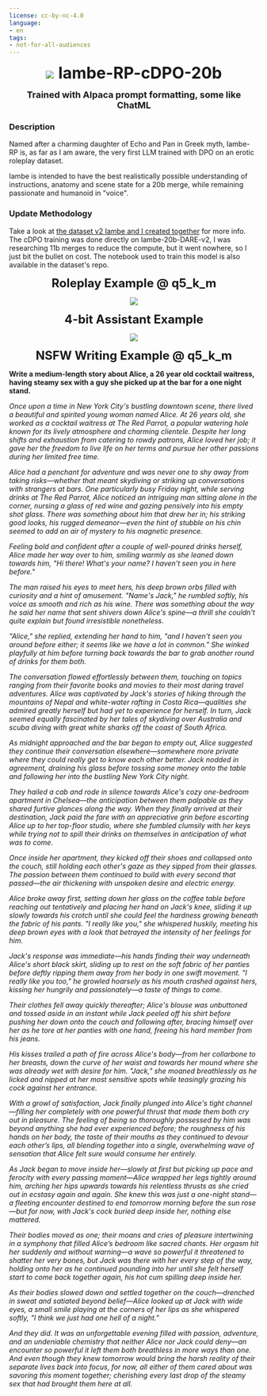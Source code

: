 ```yaml
---
license: cc-by-nc-4.0
language:
- en
tags:
- not-for-all-audiences
---
```

<p align="center"><img src="https://i.ibb.co/PCY2Xym/Iambe-RP-sml-t.png"/><font size="6"> <b>Iambe-RP-cDPO-20b</b> </font></p>
<p align="center"><font size="4"> <b>Trained with Alpaca prompt formatting, some like ChatML</b> </font></p>

### Description

Named after a charming daughter of Echo and Pan in Greek myth, Iambe-RP is, as far as I am aware, the very first LLM trained with DPO on an erotic roleplay dataset.

Iambe is intended to have the best realistically possible understanding of instructions, anatomy and scene state for a 20b merge, while remaining passionate and humanoid in "voice".

### Update Methodology

Take a look at [the dataset v2 Iambe and I created together](https://huggingface.co/datasets/athirdpath/DPO_Pairs-Roleplay-Alpaca-NSFW) for more info. The cDPO training was done directly on Iambe-20b-DARE-v2, I was researching 11b merges to reduce the compute, but it went nowhere, so I just bit the bullet on cost. The notebook used to train this model is also available in the dataset's repo.

<p align="center"><font size="5"> <b>Roleplay Example @ q5_k_m</b> </font></p>
<p align="center"><img src="https://i.ibb.co/hFz5mdF/Screenshot-2023-12-07-005350.png"/>
  
<p align="center"><font size="5"> <b>4-bit Assistant Example</b> </font></p>
<p align="center"><img src="https://i.postimg.cc/HxNsPRSk/Screenshot-2023-12-06-214901.png"/>

<p align="center"><font size="5"> <b>NSFW Writing Example @ q5_k_m</b> </font></p>

<b>Write a medium-length story about Alice, a 26 year old cocktail waitress, having steamy sex with a guy she picked up at the bar for a one night stand.</b>

<i>Once upon a time in New York City's bustling downtown scene, there lived a beautiful and spirited young woman named Alice. At 26 years old, she worked as a cocktail waitress at The Red Parrot, a popular watering hole known for its lively atmosphere and charming clientele. Despite her long shifts and exhaustion from catering to rowdy patrons, Alice loved her job; it gave her the freedom to live life on her terms and pursue her other passions during her limited free time.

Alice had a penchant for adventure and was never one to shy away from taking risks—whether that meant skydiving or striking up conversations with strangers at bars. One particularly busy Friday night, while serving drinks at The Red Parrot, Alice noticed an intriguing man sitting alone in the corner, nursing a glass of red wine and gazing pensively into his empty shot glass. There was something about him that drew her in; his striking good looks, his rugged demeanor—even the hint of stubble on his chin seemed to add an air of mystery to his magnetic presence.

Feeling bold and confident after a couple of well-poured drinks herself, Alice made her way over to him, smiling warmly as she leaned down towards him, "Hi there! What's your name? I haven't seen you in here before."

The man raised his eyes to meet hers, his deep brown orbs filled with curiosity and a hint of amusement. "Name's Jack," he rumbled softly, his voice as smooth and rich as his wine. There was something about the way he said her name that sent shivers down Alice's spine—a thrill she couldn't quite explain but found irresistible nonetheless.

"Alice," she replied, extending her hand to him, "and I haven't seen you around before either; it seems like we have a lot in common." She winked playfully at him before turning back towards the bar to grab another round of drinks for them both.

The conversation flowed effortlessly between them, touching on topics ranging from their favorite books and movies to their most daring travel adventures. Alice was captivated by Jack's stories of hiking through the mountains of Nepal and white-water rafting in Costa Rica—qualities she admired greatly herself but had yet to experience for herself. In turn, Jack seemed equally fascinated by her tales of skydiving over Australia and scuba diving with great white sharks off the coast of South Africa.

As midnight approached and the bar began to empty out, Alice suggested they continue their conversation elsewhere—somewhere more private where they could really get to know each other better. Jack nodded in agreement, draining his glass before tossing some money onto the table and following her into the bustling New York City night.

They hailed a cab and rode in silence towards Alice's cozy one-bedroom apartment in Chelsea—the anticipation between them palpable as they shared furtive glances along the way. When they finally arrived at their destination, Jack paid the fare with an appreciative grin before escorting Alice up to her top-floor studio, where she fumbled clumsily with her keys while trying not to spill their drinks on themselves in anticipation of what was to come.

Once inside her apartment, they kicked off their shoes and collapsed onto the couch, still holding each other's gaze as they sipped from their glasses. The passion between them continued to build with every second that passed—the air thickening with unspoken desire and electric energy.

Alice broke away first, setting down her glass on the coffee table before reaching out tentatively and placing her hand on Jack's knee, sliding it up slowly towards his crotch until she could feel the hardness growing beneath the fabric of his pants. "I really like you," she whispered huskily, meeting his deep brown eyes with a look that betrayed the intensity of her feelings for him.

Jack's response was immediate—his hands finding their way underneath Alice's short black skirt, sliding up to rest on the soft fabric of her panties before deftly ripping them away from her body in one swift movement. "I really like you too," he growled hoarsely as his mouth crashed against hers, kissing her hungrily and passionately—a taste of things to come.

Their clothes fell away quickly thereafter; Alice's blouse was unbuttoned and tossed aside in an instant while Jack peeled off his shirt before pushing her down onto the couch and following after, bracing himself over her as he tore at her panties with one hand, freeing his hard member from his jeans.

His kisses trailed a path of fire across Alice's body—from her collarbone to her breasts, down the curve of her waist and towards her mound where she was already wet with desire for him. "Jack," she moaned breathlessly as he licked and nipped at her most sensitive spots while teasingly grazing his cock against her entrance.

With a growl of satisfaction, Jack finally plunged into Alice's tight channel—filling her completely with one powerful thrust that made them both cry out in pleasure. The feeling of being so thoroughly possessed by him was beyond anything she had ever experienced before; the roughness of his hands on her body, the taste of their mouths as they continued to devour each other’s lips, all blending together into a single, overwhelming wave of sensation that Alice felt sure would consume her entirely.

As Jack began to move inside her—slowly at first but picking up pace and ferocity with every passing moment—Alice wrapped her legs tightly around him, arching her hips upwards towards his relentless thrusts as she cried out in ecstasy again and again. She knew this was just a one-night stand—a fleeting encounter destined to end tomorrow morning before the sun rose—but for now, with Jack's cock buried deep inside her, nothing else mattered.

Their bodies moved as one; their moans and cries of pleasure intertwining in a symphony that filled Alice’s bedroom like sacred chants. Her orgasm hit her suddenly and without warning—a wave so powerful it threatened to shatter her very bones, but Jack was there with her every step of the way, holding onto her as he continued pounding into her until she felt herself start to come back together again, his hot cum spilling deep inside her.

As their bodies slowed down and settled together on the couch—drenched in sweat and satiated beyond belief—Alice looked up at Jack with wide eyes, a small smile playing at the corners of her lips as she whispered softly, "I think we just had one hell of a night."

And they did. It was an unforgettable evening filled with passion, adventure, and an undeniable chemistry that neither Alice nor Jack could deny—an encounter so powerful it left them both breathless in more ways than one. And even though they knew tomorrow would bring the harsh reality of their separate lives back into focus, for now, all either of them cared about was savoring this moment together; cherishing every last drop of the steamy sex that had brought them here at all.</i>
